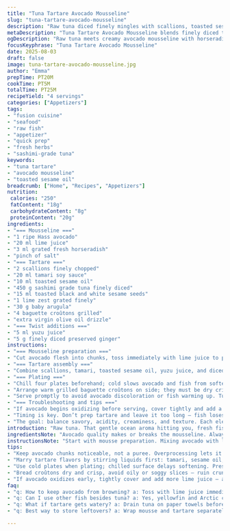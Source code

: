 ```yaml
---
title: "Tuna Tartare Avocado Mousseline"
slug: "tuna-tartare-avocado-mousseline"
description: "Raw tuna diced finely mingles with scallions, toasted sesame, and a soy-lime dressing. Creamy avocado whipped with lime and a hint of horseradish heat forms a mousseline to mellow sharpness. Served on crisped baguette slices with a peppery micro green finish. Balances texture: silky fish, lush avocado, crunchy croûtons. Simple, fast, fresh. No dairy or nuts. A sharp zesty bite from lime zest, warmth from toasted sesame oil, subtle wasabi punch. Bright colors, fresh ocean aroma, and crunch contrast make this a light, clean starter or snack."
metaDescription: "Tuna Tartare Avocado Mousseline blends finely diced tuna with scallions, yuzu, and toasted sesame oil. Creamy horseradish avocado mousse, crisp croûtons, fresh lime zest finish."
ogDescription: "Raw tuna meets creamy avocado mousseline with horseradish, toasted sesame, and zesty lime. Crisp croûtons add crunch; quick assembling but needs sharp timing."
focusKeyphrase: "Tuna Tartare Avocado Mousseline"
date: 2025-08-03
draft: false
image: tuna-tartare-avocado-mousseline.jpg
author: "Emma"
prepTime: PT20M
cookTime: PT5M
totalTime: PT25M
recipeYield: "4 servings"
categories: ["Appetizers"]
tags:
- "fusion cuisine"
- "seafood"
- "raw fish"
- "appetizer"
- "quick prep"
- "fresh herbs"
- "sashimi-grade tuna"
keywords:
- "tuna tartare"
- "avocado mousseline"
- "toasted sesame oil"
breadcrumb: ["Home", "Recipes", "Appetizers"]
nutrition: 
 calories: "250"
 fatContent: "18g"
 carbohydrateContent: "8g"
 proteinContent: "20g"
ingredients:
- "=== Mousseline ==="
- "1 ripe Hass avocado"
- "20 ml lime juice"
- "3 ml grated fresh horseradish"
- "pinch of salt"
- "=== Tartare ==="
- "2 scallions finely chopped"
- "20 ml tamari soy sauce"
- "10 ml toasted sesame oil"
- "450 g sashimi grade tuna finely diced"
- "15 ml toasted black and white sesame seeds"
- "1 lime zest grated finely"
- "30 g baby arugula"
- "4 baguette croûtons grilled"
- "extra virgin olive oil drizzle"
- "=== Twist additions ==="
- "5 ml yuzu juice"
- "5 g finely diced preserved ginger"
instructions:
- "=== Mousseline preparation ==="
- "Cut avocado flesh into chunks, toss immediately with lime juice to prevent browning. Pulse briefly in food processor with freshly grated horseradish until creamy but still slightly textured — not a puree. Salt lightly to balance earthiness. Cover tightly with plastic wrap pressed to surface; chill while prepping tartare. The slight coarse texture adds more bite than smooth avocado cream, allowing it to sit better next to fish."
- "=== Tartare assembly ==="
- "Combine scallions, tamari, toasted sesame oil, yuzu juice, and diced preserved ginger in a bowl. Stir to marry flavors - this will season the tuna. Gently fold in diced tuna; careful not to mash. Taste test now and adjust salt or acidity. The preserved ginger adds an unexpected sweet-spicy pop, cutting raw fish richness and complementing toasted sesame’s nuttiness. Let sit 5 minutes to amalgamate but no longer or tuna loses freshness."
- "=== Plating ==="
- "Chill four plates beforehand; cold slows avocado and fish from softening too quickly. Use a ring mold or any circular cutter to shape tartare: pack tuna first, gently pressing down but not compacting. Layer a quenelle of avocado mousseline close by or on top for contrast. Sprinkle sesame seeds over both elements, zest lime finely atop to release oils and fragrance. Garnish with baby arugula — peppery and crisp, works like a palate refresher here."
- "Arrange warm grilled baguette croûtons on side; they must be dry crisp, not greasy, to add crunch. Finish with a light swirl of quality extra virgin olive oil. This oil adds fruity brightness and smooth mouthfeel, contrasting with toasted sesame’s deep aroma."
- "Serve promptly to avoid avocado discoloration or fish warming up. Tuna must be very fresh; if unavailable, substitute with fresh yellowfin or Arctic char for a similar texture but softer flavor profile. Wasabi replaced here by fresh horseradish because it blends better with green avocado and yuzu acidity, less one-note heat but a complex rhizome sharpness."
- "=== Troubleshooting and tips ==="
- "If avocado begins oxidizing before serving, cover tightly and add a tear or two of extra lime juice to refresh color. If tuna juice pools, drain slightly on paper towel before mixing - keeps tartare clean. For an alternative base, substitute baby arugula with micro cilantro or shiso leaf for different herbal notes. Baguette stale? Use rice crackers or toasted lavash instead; texture contrast critical."
- "Timing is key. Don’t prep tartare and leave it too long — fish loses texture, flavors dull. Avocado mousseline can be prepped hours ahead but keep chilled and sealed."
- "The goal: balance savory, acidity, creaminess, and texture. Each element matters; skipping one leads to a flat plate. Sesame oil must be toasted – raw sesame oil is bitter here. And always, trust your nose and palate — no recipe fixes bad quality ingredients."
introduction: "Raw tuna. That gentle ocean aroma hitting you, fresh fish barely touched. I used to blow it by overmixing or dulling the sharpness — learned to keep it simple. Added preserved ginger one night on a whim; nailed the sweet-spicy balance. Avocado needs to be creamy, but too smooth turns boring. Whipping with horseradish instead of straight wasabi keeps it interesting, a bit earthy and less aggressive. Lime juice isn't just sour, it brightens and stops avocado browning if you move fast. Toasted sesame oil's fragrance pops if you lightly warm it a second, never use cold oil. Croûtons must be dry, or they flop and ruin the mouthfeel. You'll hear that crunch; that snap is as important as the tartare taste. Trust your senses — the aroma of lime zest, the silky avocado texture, the tender firmness of tuna. It's a dish that’s quick but demands precision."
ingredientsNote: "Avocado quality makes or breaks the mousseline. Always choose ripe but firm, not overripe mushy fat bombs. Lime juice is the best acid here, fresh squeeze only. Fresh horseradish replaces wasabi because it offers earthier heat and blends with yuzu instead of just a hit of spice. Use sashimi-grade tuna — no compromises, or go for Arctic char or yellowfin if tough. Scallions provide subtle onion note with soft bite. Tamari soy works better than regular soy sauce here — less salt, more depth. Toast sesame seeds yourself to unlock oils and aromas; store sealed to avoid rancidity. Baby arugula adds pepper, but micro cilantro, shiso, or even finely sliced cucumber ribbons work well too, depending on mood. Croûtons made from day-old baguette grilled dry deliver crunch; avoid oily toasts that sog and weigh down. Olive oil drizzle at the end elevates all elements but don’t overdo — too much oil flattens flavors. Yuzu juice and preserved ginger are my twist — yuzu for a citrus floral lift, preserved ginger for sweet-spicy layers. Don't skip them unless unavailable — they keep this tartare lively."
instructionsNote: "Start with mousse preparation. Mixing avocado with lime ASAP stops browning, but keep it slightly textured — you want cream, not goo. The horseradish isn't just heat; freshly grated, it delivers an aroma some miss with powdered wasabi. Chill covered to keep that color. For the tartare, mix liquids, then toss in tuna carefully — no smushing, just fold. Letting the mixture rest 5 minutes melds flavors but don’t push longer or fish goes watery. Shape with a ring mold on chilled plates — the cold stops avocado from melting and keeps fish firm. Garnishes aren’t decoration — sesame seeds bring crunch and nuttiness; lime zest scents bright acidity; baby arugula cuts richness with peppery bite. Serve immediately with crisp croûtons, or the contrast collapses. If tuna juice is too wet, blot before mixing; you want flavor, not soup. Recipe may look quick but requires timing finesse and fresh ingredients. Overdo the dressing, and the fish can lose texture; undersalt, dull flavors. Adjust salt and acid as you go — taste, trust instincts. Oil drizzle last step, sparingly, for a glossy finish and counterpoint to tartare’s punch. Don't rush plating. A good tartare is about patience and respect for raw fish textures and avocado freshness."
tips:
- "Keep avocado chunks noticeable, not a puree. Overprocessing lets it turn gluey. Pulse briefly after tossing with lime juice — stops browning, keeps texture intact. Horseradish grated fresh adds earthy heat, not just sharp spice. Chill tightly covered or mousse oxidizes faster. Remember, a slightly coarse mousseline sits better with fish; texture contrast matter."
- "Marry tartare flavors by stirring liquids first: tamari, sesame oil, yuzu, diced ginger. Fold tuna in gently — smashing kills texture and mouthfeel. Let sit 5 minutes maximum for flavors to meld. Longer resting dulls freshness, juices separate and create sogginess. Taste test for salt, acidity often — ginger adds punch so be cautious not to overdo lime or salt."
- "Use cold plates when plating; chilled surface delays softening. Press tuna into ring mold gently, no compacting. Close-by avocado quenelle adds creamy relief. Sprinkle toasted sesame seeds just before serving — their fragrance pops once placed, not earlier. Lime zest top releases aroma and oils; do not skip. Baby arugula pepper adds necessary bite cleaning palate between mouthfuls."
- "Bread croûtons dry and crisp, avoid oily or soggy slices — ruin crunch interplay critical here. Warm grilled day-old baguette preferred, heat triggers toasty smell. Drizzle olive oil sparingly at end for a glossy finish and fruity depth. Toasted sesame oil must be gently warmed; cold oil smells bitter and heavy. Use freshly toasted sesame seeds for best aroma; store sealed tightly to avoid rancidity."
- "If avocado oxidizes early, tightly cover and add more lime juice — acid refreshes color fast. Tuna juice pooling? Drain on paper towel before mixing to keep tartare texture clean, not soupy. Substitute tuna with fresh yellowfin or Arctic char when unavailable. Baby arugula replaceable with micro cilantro or shiso leaf — alters herbal lift. For croûtons alternative: rice crackers or toasted lavash keeps crunch without heaviness."
faq:
- "q: How to keep avocado from browning? a: Toss with lime juice immediately. Chill fast and cover tightly. Add more lime just before serving if you spot oxidation. No air means slower browning. Fresh lime juice acidity critical. Don’t over-process mousse; some texture helps slow oxidation."
- "q: Can I use other fish besides tuna? a: Yes, yellowfin and Arctic char work well. Similar firm texture but differ flavor profile. Avoid oily or soft fish or tartare becomes mushy. Frozen sashimi-grade also option but drain excess moisture well. Tuna gives distinctive taste, but alternatives extend availability."
- "q: What if tartare gets watery? a: Drain tuna on paper towels before mixing. Excess liquid dilutes dressing, makes mushy. Also, avoid overmixing or breaking fish chunks. Resting too long leads to juice separation. Mix just before serving for freshest texture and avoid sogginess."
- "q: Best way to store leftovers? a: Wrap mousse and tartare separately with plastic wrap pressed on surface. Keep chilled. Mousse oxidizes quickly; tartare loses texture and freshness if stored long. Up to 24 hours max but expect some flavor dulling. Reassemble fresh just before serving if possible."

---
```

